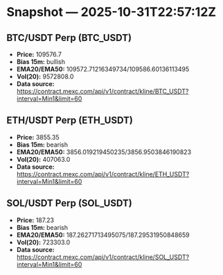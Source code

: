 # Snapshot — 2025-10-31T22:57:12Z

## BTC/USDT Perp (BTC_USDT)
- **Price:** 109576.7
- **Bias 15m:** bullish
- **EMA20/EMA50:** 109572.71216349734/109586.60136113495
- **Vol(20):** 9572808.0
- **Data source:** https://contract.mexc.com/api/v1/contract/kline/BTC_USDT?interval=Min1&limit=60

## ETH/USDT Perp (ETH_USDT)
- **Price:** 3855.35
- **Bias 15m:** bearish
- **EMA20/EMA50:** 3856.019219450235/3856.9503846190823
- **Vol(20):** 407063.0
- **Data source:** https://contract.mexc.com/api/v1/contract/kline/ETH_USDT?interval=Min1&limit=60

## SOL/USDT Perp (SOL_USDT)
- **Price:** 187.23
- **Bias 15m:** bearish
- **EMA20/EMA50:** 187.26271713495075/187.29531950848659
- **Vol(20):** 723303.0
- **Data source:** https://contract.mexc.com/api/v1/contract/kline/SOL_USDT?interval=Min1&limit=60
